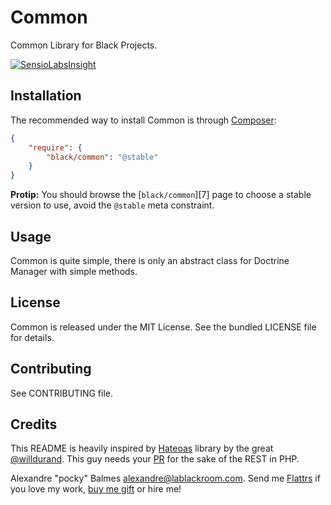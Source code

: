 Common
======

Common Library for Black Projects.

[![SensioLabsInsight](https://insight.sensiolabs.com/projects/028d5650-8ae8-48e0-b3a4-0ad6a61a7d6a/big.png)](https://insight.sensiolabs.com/projects/028d5650-8ae8-48e0-b3a4-0ad6a61a7d6a)

Installation
------------

The recommended way to install Common is through [Composer][2]:

```json
{
    "require": {
        "black/common": "@stable"
    }
}
```

__Protip:__ You should browse the [`black/common`][7] page to choose a stable version to use, avoid the `@stable` meta
constraint.

Usage
-----
Common is quite simple, there is only an abstract class for Doctrine Manager with simple methods.

License
-------

Common is released under the MIT License. See the bundled LICENSE file for details.

Contributing
------------

See CONTRIBUTING file.

Credits
-------

This README is heavily inspired by [Hateoas][1] library by the great [@willdurand][2]. This guy needs your [PR][3] for the
sake of the REST in PHP.

Alexandre "pocky" Balmes [alexandre@lablackroom.com][4]. Send me [Flattrs][5] if you love my work, [buy me gift][6] or hire me!

[1]: https://github.com/willdurand/Hateoas
[2]: https://github.com/willdurand
[3]: http://williamdurand.fr/2014/07/02/resting-with-symfony-sos/
[4]: mailto:alexandre@lablackroom.com
[5]: https://flattr.com/profile/alexandre.balmes
[6]: http://www.amazon.fr/registry/wishlist/3OR3EENRA5TSK
